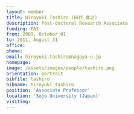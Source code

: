 ```yaml
---
layout: member
title: Hiroyuki Tashiro (田代 寛之)
description: Post-doctoral Research Associate
funding: PAI
from: 2009, October 01
to: 2011, August 31
office:
phone:
email: hiroyuki.tashiro@nagoya-u.jp
homepage:
image: /assets/images/people/tashiro.png
orientation: portrait
bibfile: tashiro
bibname: hiroyuki tashiro
position: 'Associate Professor'
location: 'Sojo University (Japan)'
visiting:
---
```


